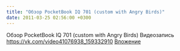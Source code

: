 ```yaml
---
title: "Обзор PocketBook IQ 701 (custom with Angry Birds)"
date: 2011-03-25 02:56:00 +0300
---
```


Обзор PocketBook IQ 701 (custom with Angry Birds)
Видеозапись
<a class="vk-attach" href="https://vk.com/video41076938_159332910">https://vk.com/video41076938_159332910</a>
<a class="vk-attach" href="https://vk.com/video41076938_159332910">Вложение</a>
